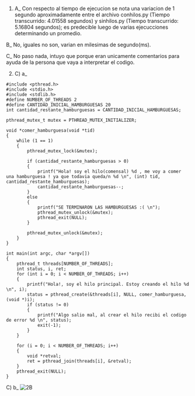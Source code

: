 1)  A_ Con respecto al tiempo de ejecucion se nota una variacion de 1 segundo aproximadamente entre el archivo conhilos.py (Tiempo transcurrido: 4.01558 segundos) y sinhilos.py (Tiempo transcurrido: 5.16804 segundos); 
es predecible luego de varias ejecucciones determinando un promedio.

B_ No, iguales no son, varian en milesimas de segundo(ms).

C_ No paso nada, intuyo que porque eran unicamente comentarios para ayuda de la persona que vaya a interpretar el codigo.

2) C) a_
```
#include <pthread.h>
#include <stdio.h>
#include <stdlib.h>
#define NUMBER_OF_THREADS 2
#define CANTIDAD_INICIAL_HAMBURGUESAS 20
int cantidad_restante_hamburguesas = CANTIDAD_INICIAL_HAMBURGUESAS;

pthread_mutex_t mutex = PTHREAD_MUTEX_INITIALIZER;

void *comer_hamburguesa(void *tid)
{
	while (1 == 1)
	{ 
		pthread_mutex_lock(&mutex);

		if (cantidad_restante_hamburguesas > 0)
		{
			printf("Hola! soy el hilo(comensal) %d , me voy a comer una hamburguesa ! ya que todavia queda/n %d \n", (int) tid, cantidad_restante_hamburguesas);
			cantidad_restante_hamburguesas--;
		}
		else
		{
			printf("SE TERMINARON LAS HAMBURGUESAS :( \n");
			pthread_mutex_unlock(&mutex);
			pthread_exit(NULL);
		}

		pthread_mutex_unlock(&mutex);
	}
}

int main(int argc, char *argv[])
{
	pthread_t threads[NUMBER_OF_THREADS];
	int status, i, ret;
	for (int i = 0; i < NUMBER_OF_THREADS; i++)
	{
		printf("Hola!, soy el hilo principal. Estoy creando el hilo %d \n", i);
		status = pthread_create(&threads[i], NULL, comer_hamburguesa, (void *)i);
		if (status != 0)
		{
			printf("Algo salio mal, al crear el hilo recibi el codigo de error %d \n", status);
			exit(-1);
		}
	}

	for (i = 0; i < NUMBER_OF_THREADS; i++)
	{
		void *retval;
		ret = pthread_join(threads[i], &retval);
	}
	pthread_exit(NULL);
}
```
C) b_ ![2B](https://github.com/Enzodox/ASO2024TPs/assets/96905062/dbe2c803-ebc1-45a2-9585-a2b152007bd4)


